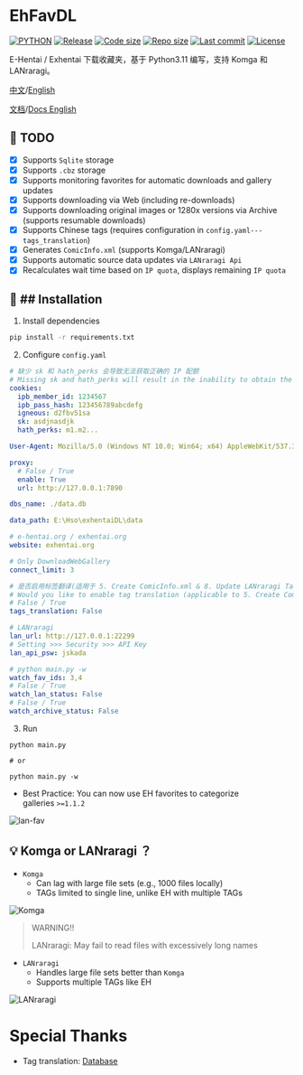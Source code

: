 # EhFavDL

[![PYTHON](https://img.shields.io/badge/Python-3.11-orange.svg)](https://www.python.org/)
[![Release](https://img.shields.io/github/v/release/eezd/EhFavDL)](https://github.com/eezd/EhFavDL/releases)
[![Code size](https://img.shields.io/github/languages/code-size/eezd/EhFavDL?color=blueviolet)](https://github.com/eezd/EhFavDL)
[![Repo size](https://img.shields.io/github/repo-size/eezd/EhFavDL?color=eb56fd)](https://github.com/eezd/EhFavDL)
[![Last commit](https://img.shields.io/github/last-commit/eezd/EhFavDL/main)](https://github.com/eezd/EhFavDL/commits/main)
[![License](https://img.shields.io/badge/license-MIT-yellowgreen.svg)](LICENSE)

E-Hentai / Exhentai 下载收藏夹，基于 Python3.11 编写，支持 Komga 和 LANraragi。

[中文](README.md)/[English](README-EN.md)

[文档](docs.md)/[Docs English](docs-en.md)

## 📌 TODO

- [x] Supports `Sqlite` storage
- [x] Supports `.cbz` storage
- [x] Supports monitoring favorites for automatic downloads and gallery updates
- [x] Supports downloading via Web (including re-downloads)
- [x] Supports downloading original images or 1280x versions via Archive (supports resumable downloads)
- [x] Supports Chinese tags (requires configuration in `config.yaml---tags_translation`)
- [x] Generates `ComicInfo.xml` (supports Komga/LANraragi)
- [x] Supports automatic source data updates via `LANraragi Api`
- [x] Recalculates wait time based on `IP quota`, displays remaining `IP quota`

## 🔨 ## Installation

1. Install dependencies

```bash
pip install -r requirements.txt
```

2. Configure `config.yaml`

```yaml
# 缺少 sk 和 hath_perks 会导致无法获取正确的 IP 配额
# Missing sk and hath_perks will result in the inability to obtain the correct IP quota.
cookies:
  ipb_member_id: 1234567
  ipb_pass_hash: 123456789abcdefg
  igneous: d2fbv51sa
  sk: asdjnasdjk
  hath_perks: m1.m2...

User-Agent: Mozilla/5.0 (Windows NT 10.0; Win64; x64) AppleWebKit/537.36 (KHTML, like Gecko) Chrome/112.0.0.0 Safari/537.36

proxy:
  # False / True
  enable: True
  url: http://127.0.0.1:7890

dbs_name: ./data.db

data_path: E:\Hso\exhentaiDL\data

# e-hentai.org / exhentai.org
website: exhentai.org

# Only DownloadWebGallery
connect_limit: 3

# 是否启用标签翻译(适用于 5. Create ComicInfo.xml & 8. Update LANraragi Tags)
# Would you like to enable tag translation (applicable to 5. Create ComicInfo.xml & 8. Update LANraragi Tags)?
# False / True
tags_translation: False

# LANraragi
lan_url: http://127.0.0.1:22299
# Setting >>> Security >>> API Key
lan_api_psw: jskada

# python main.py -w
watch_fav_ids: 3,4
# False / True
watch_lan_status: False
# False / True
watch_archive_status: False
```

3. Run

```shell
python main.py

# or

python main.py -w
```

- Best Practice: You can now use EH favorites to categorize galleries `>=1.1.2`

![lan-fav](/img/lan-fav.png)

## 💡 Komga or LANraragi ？

- `Komga`
    - Can lag with large file sets (e.g., 1000 files locally)
    - TAGs limited to single line, unlike EH with multiple TAGs

![Komga](/img/Komga.png)

> WARNING!!
>
> LANraragi: May fail to read files with excessively long names

- `LANraragi`
    - Handles large file sets better than `Komga`
    - Supports multiple TAGs like EH

![LANraragi](/img/LANraragi.png)

# Special Thanks

- Tag translation: [Database](https://github.com/EhTagTranslation/Database)
